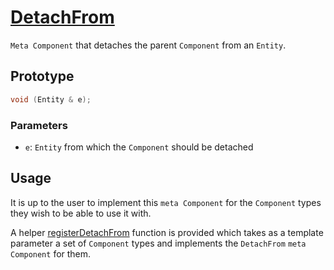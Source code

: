 # [DetachFrom](DetachFrom.hpp)

`Meta Component` that detaches the parent `Component` from an `Entity`.

## Prototype

```cpp
void (Entity & e);
```

### Parameters

* `e`: `Entity` from which the `Component` should be detached

## Usage

It is up to the user to implement this `meta Component` for the `Component` types they wish to be able to use it with.

A helper [registerDetachFrom](../../helpers/meta/impl/registerDetachFrom.md) function is provided which takes as a template parameter a set of `Component` types and implements the `DetachFrom` `meta Component` for them.